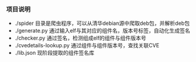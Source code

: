 ### 项目说明
* ./spider 目录是爬虫程序，可以从清华debian源中爬取deb包，并解析deb包
* ./generate.py 通过输入elf与其对应的组件名，版本号标签，自动化生成签名
* ./checker.py 通过签名，检测组成elf的组件与组件版本号
* ./cvedetails-lookup.py 通过组件与组件版本号，查找关联CVE
* ./lib.json 现阶段提取的组件签名库